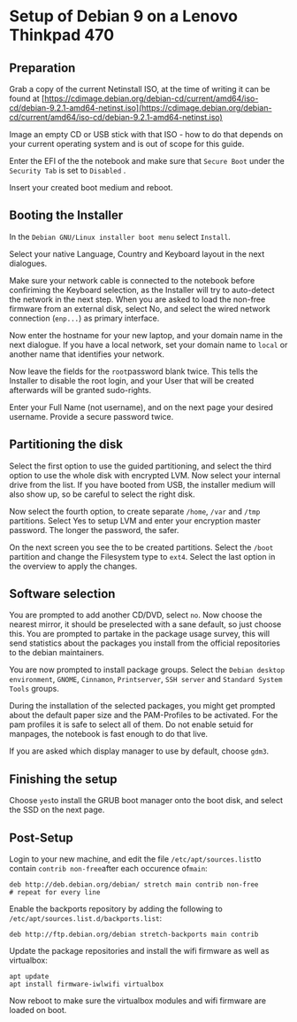 # Setup of Debian 9 on a Lenovo Thinkpad 470

## Preparation

Grab a copy of the current Netinstall ISO, at the time of writing it can be found at [https://cdimage.debian.org/debian-cd/current/amd64/iso-cd/debian-9.2.1-amd64-netinst.iso](https://cdimage.debian.org/debian-cd/current/amd64/iso-cd/debian-9.2.1-amd64-netinst.iso)

Image an empty CD or USB stick with that ISO - how to do that depends on your current operating system and is out of scope for this guide.

Enter the EFI of the the notebook and make sure that `Secure Boot` under the `Security Tab` is set to `Disabled` .

Insert your created boot medium and reboot.

## Booting the Installer

In the `Debian GNU/Linux installer boot menu` select `Install`.

Select your native Language, Country and  Keyboard layout in the next dialogues.

Make sure your network cable is connected to the notebook before confiriming the Keyboard selection, as the Installer will try to auto-detect the network in the next step. When you are asked to load the non-free firmware from an external disk, select No, and select the wired network connection \(`enp...`\) as primary interface.

Now enter the hostname for your new laptop, and your domain name in the next dialogue. If you have a local network, set your domain name to `local` or another name that identifies your network.

Now leave the fields for the `root`password blank twice. This tells the Installer to disable the root login, and your User that will be created afterwards will be granted sudo-rights.

Enter your Full Name \(not username\), and on the next page your desired username. Provide a secure password twice.

## Partitioning the disk

Select the first option to use the guided partitioning, and select the third option to use the whole disk with encrypted LVM. Now select your internal drive from the list. If you have booted from USB, the installer medium will also show up, so be careful to select the right disk.

Now select the fourth option, to create separate `/home`, `/var` and `/tmp` partitions. Select Yes to setup LVM and enter your encryption master password. The longer the password, the safer.

On the next screen you see the to be created partitions. Select the `/boot` partition and change the Filesystem type to `ext4`.  Select the last option in the overview to apply the changes.

## Software selection

You are prompted to add another CD/DVD, select `no`. Now choose the nearest mirror, it should be preselected with a sane default, so just choose this. You are prompted to partake in the package usage survey, this will send statistics about the packages you install from the official repositories to the debian maintainers.

You are now prompted to install package groups. Select the `Debian desktop environment`, `GNOME`, `Cinnamon`, `Printserver`, `SSH server` and `Standard System Tools` groups.

During the installation of the selected packages, you might get prompted about the default paper size and the PAM-Profiles to be activated. For the pam profiles it is safe to select all of them. Do not enable setuid for manpages, the notebook is fast enough to do that live.

If you are asked which display manager to use by default, choose `gdm3`.

## Finishing the setup

Choose `yes`to install the GRUB boot manager onto the boot disk, and select the SSD on the next page.

## Post-Setup

Login to your new machine, and edit the file `/etc/apt/sources.list`to contain `contrib non-free`after each occurence of`main`:

```
deb http://deb.debian.org/debian/ stretch main contrib non-free
# repeat for every line
```

Enable the backports repository by adding the following to `/etc/apt/sources.list.d/backports.list`:

```
deb http://ftp.debian.org/debian stretch-backports main contrib
```

Update the package repositories and install the wifi firmware as well as virtualbox:

```
apt update
apt install firmware-iwlwifi virtualbox
```

Now reboot to make sure the virtualbox modules and wifi firmware are loaded on boot.



